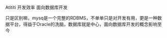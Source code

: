 Atititi 开发效率 面向数据库开发


只是区别嘛，mysq是一个完整的RDBMS，不单单只是对开发有用，更是一种数据平台，得益于Oracle的洗脑，数据库就是中心，面向数据库开发的概念影响至今
